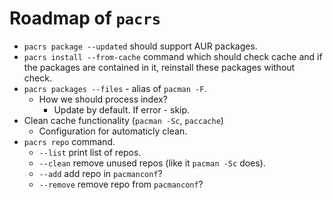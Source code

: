 # Roadmap of `pacrs`

- `pacrs package --updated` should support AUR packages.
- `pacrs install --from-cache` command which should check cache and if the
  packages are contained in it, reinstall these packages without check.
- `pacrs packages --files` - alias of `pacman -F`.
  - How we should process index?
    - Update by default. If error - skip.
- Clean cache functionality (`pacman -Sc`, `paccache`)
  - Configuration for automaticly clean.
- `pacrs repo` command.
  - `--list` print list of repos.
  - `--clean` remove unused repos (like it `pacman -Sc` does).
  - `--add` add repo in `pacmanconf`?
  - `--remove` remove repo from `pacmanconf`?
